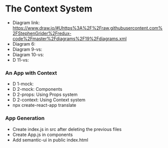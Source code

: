 # The Context System
* Diagram link: https://www.draw.io/#Uhttps%3A%2F%2Fraw.githubusercontent.com%2FStephenGrider%2Fredux-code%2Fmaster%2Fdiagrams%2F19%2Fdiagrams.xml
* Diagram 6:
* Diagram 9-vs:
* Diagram 10-vs:
* D 11-vs:

### An App with Context
* D 1-mock:
* D 2-mock: Components
* D 2-props: Using Props system
* D 2-context: Using Context system
* npx create-react-app translate

### App Generation
* Create index.js in src after deleting the previous files
* Create App.js in components
* Add semantic-ui in public index.html